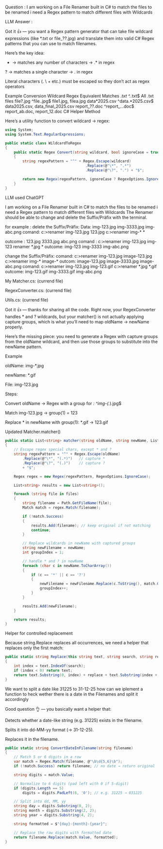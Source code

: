﻿Question : 
I am working on a File Renamer built in C# to match the files to be renamed i need a Regex pattern to match different files with Wildcards

LLM Answer :


Got it 👍 — you want a Regex pattern generator that can take file wildcard expressions (like *.txt or file_??.jpg) and translate them into valid C# Regex patterns that you can use to match filenames.

Here’s the key idea:

* → matches any number of characters → .* in regex

? → matches a single character → . in regex

Literal characters (. \ + etc.) must be escaped so they don’t act as regex operators


Example Conversion
Wildcard	Regex Equivalent	Matches
*.txt	^.*\.txt$	All .txt files
file?.jpg	^file.\.jpg$	file1.jpg, filea.jpg
data*2025.csv	^data.*2025\.csv$	data2025.csv, data_final_2025.csv
report_??.doc	^report_..\.doc$	report_ab.doc, report_12.doc
C# Helper Method

Here’s a utility function to convert wildcard → regex:
```C#
using System;
using System.Text.RegularExpressions;

public static class WildcardToRegex
{
    public static Regex Convert(string wildcard, bool ignoreCase = true)
    {
        string regexPattern = "^" + Regex.Escape(wildcard)
                                     .Replace(@"\*", ".*")
                                     .Replace(@"\?", ".") + "$";

        return new Regex(regexPattern, ignoreCase ? RegexOptions.IgnoreCase : RegexOptions.None);
    }
}
````

LLM used ChatGPT






I am working on a File Renamer built in C# to match the files to be renamed i need a Regex pattern to match different files with Wildcards
The Renamer should be able to change and delete the Suffix/Präfix with the terminal.

for example : delete the Suffix/Präfix:
Data: img-123.jpg img-3333.jpg img-abc.png
comand: c:\>renamer img-123.jpg 123.jpg
            c:\>renamer img-* *

outcome : 123.jpg 3333.jpg abc.png
comand : c:\>renamer img-123.jpg img-123
                  renamer *.jpg *
outcome: img-123 img-3333 img-abc.png

change the Suffix/Präfix:
comand: c:\>renamer img-123.jpg image-123.jpg 
            c:\>renamer img-* image-*
outcom: image-123.jpg image-3333.jpg image-abc.png
comand: c:\>renamer img-123.jpg img-123.gif
            c:\>renamer *.jpg *.gif
outcome: img-123.gif img-3333.gif img-abc.png


My Matcher.cs: (currend file)
   
RegexConverter.cs: (currend file)

Utils.cs: (currend file)



Got it 👍 — thanks for sharing all the code.
Right now, your RegexConverter handles * and ? wildcards, but your matcher() is not actually applying capture groups, which is what you’ll need to map oldName → newName properly.

Here’s the missing piece: you need to generate a Regex with capture groups from the oldName wildcard, and then use those groups to substitute into the newName pattern.

Example

oldName: img-*.jpg

newName: *.gif

File: img-123.jpg

Steps:

Convert oldName → Regex with a group for *:
^img-(.*)\.jpg$

Match img-123.jpg → group(1) = 123

Replace * in newName with group(1):
*.gif → 123.gif

Updated Matcher.matcher()
```C#
public static List<string> matcher(string oldName, string newName, List<string> files)
{
    // Escape regex special chars, except * and ?
    string regexPattern = "^" + Regex.Escape(oldName)
        .Replace(@"\*", "(.*)")   // capture *
        .Replace(@"\?", "(.)")    // capture ?
        + "$";

    Regex regex = new Regex(regexPattern, RegexOptions.IgnoreCase);

    List<string> results = new List<string>();

    foreach (string file in files)
    {
        string filename = Path.GetFileName(file);
        Match match = regex.Match(filename);

        if (!match.Success)
        {
            results.Add(filename); // keep original if not matching
            continue;
        }

        // Replace wildcards in newName with captured groups
        string newFilename = newName;
        int groupIndex = 1;

        // handle * and ? in newName
        foreach (char c in newName.ToCharArray())
        {
            if (c == '*' || c == '?')
            {
                newFilename = newFilename.Replace(c.ToString(), match.Groups[groupIndex].Value, 1);
                groupIndex++;
            }
        }

        results.Add(newFilename);
    }

    return results;
}
````

Helper for controlled replacement

Because string.Replace replaces all occurrences, we need a helper that replaces only the first match:

```C#
public static string Replace(this string text, string search, string replace, int count)
{
    int index = text.IndexOf(search);
    if (index < 0) return text;
    return text.Substring(0, index) + replace + text.Substring(index + search.Length);
}
````



We want to split a date like 31225 to 31-12-25 how can we iplement a function to heck wether there is a date in the Filenames and split it accordingly


Good question 👌 — you basically want a helper that:

Detects whether a date-like string (e.g. 31225) exists in the filename.

Splits it into dd-MM-yy format (→ 31-12-25).

Replaces it in the filename.
```C#
public static string ConvertDateInFilename(string filename)
{
    // Match 5 or 6 digits in a row
    var match = Regex.Match(filename, @"\b\d{5,6}\b");
    if (!match.Success) return filename; // no date → return original

    string digits = match.Value;

    // Normalize to 6 digits (pad left with 0 if 5-digit)
    if (digits.Length == 5)
        digits = digits.PadLeft(6, '0'); // e.g. 31225 → 031225

    // Split into dd, MM, yy
    string day = digits.Substring(0, 2);
    string month = digits.Substring(2, 2);
    string year = digits.Substring(4, 2);

    string formatted = $"{day}-{month}-{year}";

    // Replace the raw digits with formatted date
    return filename.Replace(match.Value, formatted);
}

````

